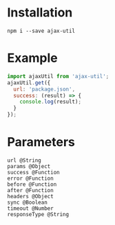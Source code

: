 # Installation
```
npm i --save ajax-util
```
# Example
```js
import ajaxUtil from 'ajax-util';
ajaxUtil.get({
  url: 'package.json',
  success: (result) => {
    console.log(result);
  }
});
```
# Parameters
```
url @String
params @Object
success @Function
error @Function
before @Function
after @Function
headers @Object
sync @Boolean
timeout @Number
responseType @String
```
